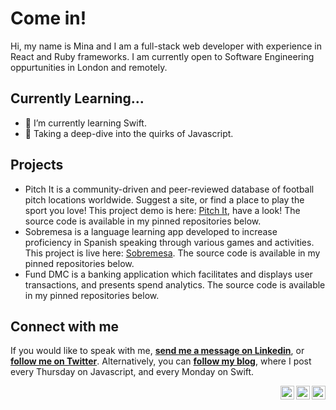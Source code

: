 
# Come in!

Hi, my name is Mina and I am a full-stack web developer with experience in React and Ruby frameworks. I am currently open to Software Engineering oppurtunities in London and remotely. 

## Currently Learning...

- 🌱 I’m currently learning Swift. 
-  📝 Taking a deep-dive into the quirks of Javascript. 

## Projects

- Pitch It is a community-driven and peer-reviewed database of football pitch locations worldwide. Suggest a site, or find a place to play the sport you love!
This project demo is here: [Pitch It](https://www.loom.com/share/b6261839dcf148f4a549e1881100d7c7), have a look! The source code is available in my pinned repositories below.
- Sobremesa is a language learning app developed to increase proficiency in Spanish speaking through various games and activities. 
This project is live here: [Sobremesa](https://sobremesa.netlify.app/). The source code is available in my pinned repositories below.
- Fund DMC is a banking application which facilitates and displays user transactions, and presents spend analytics. The source code is available in my pinned repositories below.

## Connect with me
If you would like to speak with me, **[send me a message on Linkedin](https://www.linkedin.com/in/mina-malaj/)**, or **[follow me on Twitter](https://twitter.com/MalajMina)**. Alternatively, you can **[follow my blog](https://medium.com/@mina.malaj/)**, where I post every Thursday on Javascript, and every Monday on Swift. 


<a href="https://twitter.com/MalajMina">
<img align="right" alt="Mina Malaj | Twitter" width="22px" src="https://cdn.jsdelivr.net/npm/simple-icons@v3/icons/twitter.svg" />
</a>
<a href="https://www.linkedin.com/in/mina-malaj/">
<img align="right" alt="Mina Malaj" width="22px" src="https://cdn.jsdelivr.net/npm/simple-icons@v3/icons/linkedin.svg" />
</a>
<a href="https://medium.com/@mina.malaj">
<img align="right" alt="Mina Malaj" width="22px" src="https://cdn.jsdelivr.net/npm/simple-icons@v3/icons/medium.svg" />
</a>
<br />

